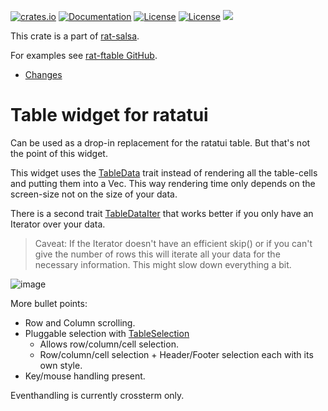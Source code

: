 [![crates.io](https://img.shields.io/crates/v/rat-ftable.svg)](https://crates.io/crates/rat-ftable)
[![Documentation](https://docs.rs/rat-ftable/badge.svg)](https://docs.rs/rat-ftable)
[![License](https://img.shields.io/badge/license-MIT-blue.svg)](https://opensource.org/licenses/MIT)
[![License](https://img.shields.io/badge/license-APACHE-blue.svg)](https://www.apache.org/licenses/LICENSE-2.0)
![](https://tokei.rs/b1/github/thscharler/rat-ftable)

This crate is a part of [rat-salsa][refRatSalsa].

For examples see [rat-ftable GitHub][refGitHubFTable].

* [Changes](https://github.com/thscharler/rat-ftable/blob/master/changes.md)

# Table widget for ratatui

Can be used as a drop-in replacement for the ratatui table. But
that's not the point of this widget.

This widget uses the [TableData](crate::TableData) trait instead
of rendering all the table-cells and putting them into a Vec.
This way rendering time only depends on the screen-size not on
the size of your data.

There is a second trait [TableDataIter](crate::TableDataIter) that
works better if you only have an Iterator over your data.

> Caveat: If the Iterator doesn't have an efficient skip() or if you
> can't give the number of rows this will iterate all your data
> for the necessary information. This might slow down everything
> a bit.

![image](https://github.com/thscharler/rat-ftable/blob/master/ftable.gif?raw=true)

More bullet points:

* Row and Column scrolling.
* Pluggable selection with [TableSelection](crate::TableSelection)
    * Allows row/column/cell selection.
    * Row/column/cell selection + Header/Footer selection each
      with its own style.
* Key/mouse handling present.

Eventhandling is currently crossterm only.

[refRatSalsa]: https://docs.rs/rat-salsa/latest/rat_salsa/

[refGitHubFTable]:  https://github.com/thscharler/rat-ftable/tree/master/examples

